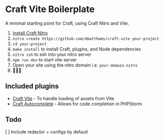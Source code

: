 # Craft Vite Boilerplate

A minimal starting point for Craft, using Craft Nitro and Vite.

1. [Install Craft Nitro](https://getnitro.sh)
2. `nitro create https://github.com/dmatthams/craft-vite your-project`
3. `cd your-project`
4. `make install` to install Craft, plugins, and Node dependencies
5. `nitro ssh` to ssh into your nitro server
6. `npm run dev` to start vite server
7. Open your site using the nitro domain i.e. `your-domain.nitro`
8. 🌈🦄✨

## Included plugins

* [Craft Vite](https://github.com/nystudio107/craft-vite) - To handle loading of assets from Vite
* [Craft Autocomplete](https://github.com/nystudio107/craft-autocomplete) - Allows for code completion in PHPStorm

## Todo

[ ] Include redactor + configs by default